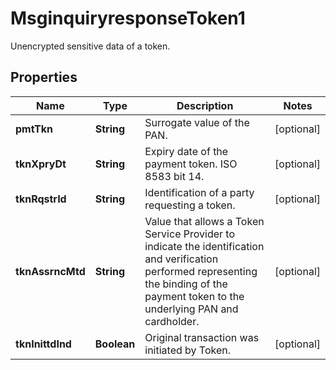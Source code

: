

# MsginquiryresponseToken1

Unencrypted sensitive data of a token.

## Properties

| Name | Type | Description | Notes |
|------------ | ------------- | ------------- | -------------|
|**pmtTkn** | **String** | Surrogate value of the PAN. |  [optional] |
|**tknXpryDt** | **String** | Expiry date of the payment token. ISO 8583 bit 14. |  [optional] |
|**tknRqstrId** | **String** | Identification of a party requesting a token. |  [optional] |
|**tknAssrncMtd** | **String** | Value that allows a Token Service Provider to indicate the identification and verification performed representing the binding of the payment token to the underlying PAN and cardholder. |  [optional] |
|**tknInittdInd** | **Boolean** | Original transaction was initiated by Token. |  [optional] |



